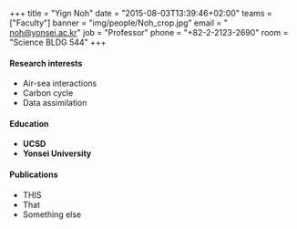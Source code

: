 +++
title = "Yign Noh"
date = "2015-08-03T13:39:46+02:00"
teams = ["Faculty"]
banner = "img/people/Noh_crop.jpg"
email = " noh@yonsei.ac.kr"
job = "Professor"
phone = "+82-2-2123-2690"
room = "Science BLDG 544"
+++

#### Research interests
+ Air-sea interactions
+ Carbon cycle
+ Data assimilation

#### Education
+ **UCSD**
+ **Yonsei University**

#### Publications
+ THIS
+ That
+ Something else


